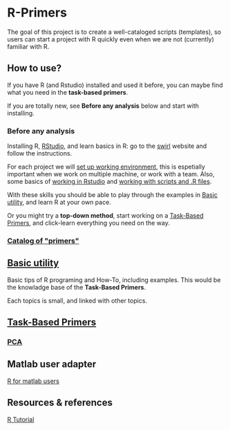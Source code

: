 # R-Primers 

The goal of this project is to create a well-cataloged scripts (templates), so users can start a project with R quickly even when we are not (currently) familiar with R. 

## How to use?

If you have R (and Rstudio) installed and used it before, you can maybe find what you need in the **task-based primers**.

If you are totally new, see **Before any analysis** below and start with installing.

### Before any analysis
Installing R, [RStudio](https://www.rstudio.com/home/), and learn basics in R: go to the [swirl](http://swirlstats.com/students.html) website and follow the instructions.

 For each project we will [set up working environment](Documents/Set_up_working.md), this is espetially important when we work on multiple machine, or work with a team. Also, some basics of [working in Rstudio](https://github.com/weitingwlin/r-primers/blob/master/Documents/Working_with_Rstudio.md) and [working with scripts and .R files](https://github.com/weitingwlin/r-primers/blob/master/Documents/Working_with_scripts.md). 
 
 With these skills you should be able to play through the examples in [Basic utility](https://github.com/weitingwlin/r-primers/tree/master/Documents#catalog-of-basic-utilities), and learn R at your own pace. 

 Or you might try a **top-down method**, start working on a [Task-Based Primers](https://github.com/weitingwlin/r-primers/tree/master/Documents#catalog-of-task-based-projects), and click-learn everything you need on the way.


### [Catalog of "primers"](https://github.com/weitingwlin/r-primers/tree/master/Documents)

## [Basic utility](https://github.com/weitingwlin/r-primers/tree/master/Documents#catalog-of-basic-utilities)
Basic tips of R programing and How-To, including examples. This would be the knowladge base of the **Task-Based Primers**.  

Each topics is small, and linked with other topics.  


## [Task-Based Primers](https://github.com/weitingwlin/r-primers/tree/master/Documents#catalog-of-task-based-projects)
### [PCA](https://github.com/weitingwlin/r-primers/blob/master/Documents/PCA.md)



## Matlab user adapter
[R for matlab users](http://mathesaurus.sourceforge.net/octave-r.html)

## Resources & references
[R Tutorial](http://www.r-tutor.com/)

